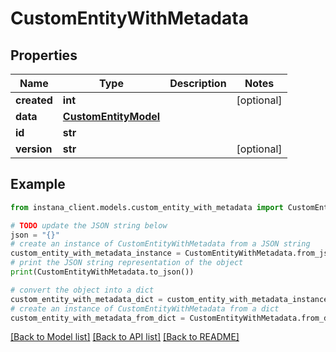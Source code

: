 # CustomEntityWithMetadata


## Properties

Name | Type | Description | Notes
------------ | ------------- | ------------- | -------------
**created** | **int** |  | [optional] 
**data** | [**CustomEntityModel**](CustomEntityModel.md) |  | 
**id** | **str** |  | 
**version** | **str** |  | [optional] 

## Example

```python
from instana_client.models.custom_entity_with_metadata import CustomEntityWithMetadata

# TODO update the JSON string below
json = "{}"
# create an instance of CustomEntityWithMetadata from a JSON string
custom_entity_with_metadata_instance = CustomEntityWithMetadata.from_json(json)
# print the JSON string representation of the object
print(CustomEntityWithMetadata.to_json())

# convert the object into a dict
custom_entity_with_metadata_dict = custom_entity_with_metadata_instance.to_dict()
# create an instance of CustomEntityWithMetadata from a dict
custom_entity_with_metadata_from_dict = CustomEntityWithMetadata.from_dict(custom_entity_with_metadata_dict)
```
[[Back to Model list]](../README.md#documentation-for-models) [[Back to API list]](../README.md#documentation-for-api-endpoints) [[Back to README]](../README.md)


